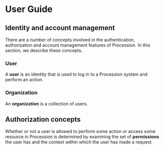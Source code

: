 # User Guide

## Identity and account management

There are a number of concepts involved in the authentication, authorization
and account management features of Procession. In this section, we describe
these concepts.

### User

A **user** is an identity that is used to log in to a Procession system and
perform an action.

### Organization

An **organization** is a collection of users.

## Authorization concepts

Whether or not a user is allowed to perform some action or access some resource
in Procession is determined by examining the set of **permissions** the user
has and the context within which the user has made a request.
